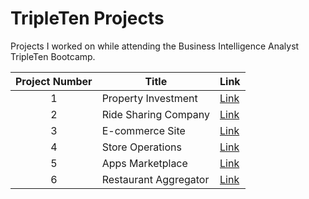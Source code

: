 # TripleTen Projects
Projects I worked on while attending the Business Intelligence Analyst TripleTen Bootcamp.


| Project Number | Title | Link |
| :-----------: | ----------- |----------- |
| 1 | Property Investment | [Link](https://github.com/MudassarCH0/Property-Investmemt) |
| 2 | Ride Sharing Company | [Link](https://github.com/MudassarCH0/Ride-Sharing) |
| 3 | E-commerce Site | [Link](https://github.com/MudassarCH0/E-commerce-Site) |
| 4 | Store Operations | [Link](https://github.com/MudassarCH0/Store-Operations) |
| 5 | Apps Marketplace | [Link](https://github.com/MudassarCH0/Apps-Marketplace) |
| 6 | Restaurant Aggregator | [Link](https://github.com/MudassarCH0/Restaurant-Aggregator) |

